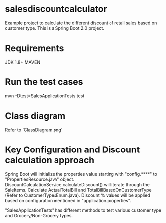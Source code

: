 # salesdiscountcalculator
Example project to calculate the different discount of retail sales based on customer type.
This is a Spring Boot 2.0 project.

# Requirements
JDK 1.8+
MAVEN

# Run the test cases
mvn -Dtest=SalesApplicationTests test

# Class diagram 
Refer to 'ClassDiagram.png'


# Key Configuration and Discount calculation approach
Spring Boot will initialize the properties value starting with "config.****" to "PropertiesResource.java" object.
DiscountCalculationService.calculateDiscount() will iterate through the SaleItems. Calculate ActualTotalBill and TotalBillBasedOnCustomerType (Refer to CustomerTypesEnum.java).
Discount % values will be applied based on configuration mentioned in "application.properties".

"SalesApplicationTests" has different methods to test various customer type and Grocery/Non-Grocery types.


